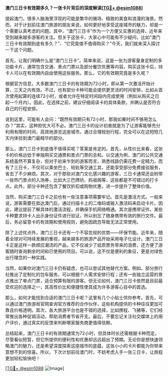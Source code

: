 **澳门三日卡有效期多久？一张卡片背后的深度解读[[TG💪+ @esim1088](https://t.me/s/esim1088)]**

提起澳门，很多人脑海里浮现的可能是繁华的赌场、精致的美食和浪漫的海景。然而，对于计划前往澳门旅游的朋友来说，如何更好地享受这座城市的魅力，却是一个需要认真考虑的问题。其中，“澳门三日卡”作为一个方便又实惠的选择，近年来受到越来越多游客的关注。但关于这张卡，大家心中可能有不少疑问，比如“澳门三日卡有效期到底有多久？”、“它究竟值不值得购买？”今天，我们就来深入探讨一下这个问题。

首先，让我们明确什么是“澳门三日卡”。简单来说，这是一张为游客量身定制的多功能卡片，通常包含交通、景点门票以及部分餐饮优惠等内容。购买这张卡后，持卡人可以在有效期内自由使用这些服务。那么，它的有效期究竟是多久呢？

根据官方信息，大多数澳门三日卡的有效期为72小时，即从第一次激活开始计算，三天之内有效。不过，也有部分卡种可能会提供更灵活的时间安排，比如从首次使用起算的连续72小时，或者允许在特定时间段内完成使用（例如从购买之日起一个月内）。因此，在选择之前，建议仔细阅读卡的具体条款，并确认是否符合自己的行程安排。

说到这里，可能有人会问：“既然有效期只有72小时，那我如果时间不够用怎么办？”其实，这种担忧大可不必。澳门三日卡的设计初衷就是为了让游客能够充分利用有限的时间，高效地游览这座城市。通过合理规划行程，完全可以在这短短几天内体验到澳门最精华的部分。

那么，澳门三日卡到底值不值得买呢？答案是肯定的。首先，从性价比来看，这张卡的价格远低于单独购买交通票和景点门票的总和。以交通为例，澳门的公共交通系统虽然不算复杂，但对于初来乍到的游客而言，熟悉线路仍需花费一定精力。而有了三日卡，不仅可以乘坐巴士、轻轨等交通工具，还能享受部分免费接驳服务，省去了不少麻烦。其次，对于那些对澳门文化感兴趣的游客，三日卡通常还会附带一些热门景点的入场券，比如大三巴牌坊、妈祖阁等，这些都是不可错过的打卡点。此外，部分卡种还包含了餐饮折扣或购物优惠，进一步提升了整体价值。

当然，购买澳门三日卡之前也有一些注意事项需要牢记。首先是激活方式。一般来说，游客需要在抵达澳门后，通过扫描卡上的二维码或输入激活码来启动卡片。因此，建议提前了解具体的激活流程，并确保手机网络畅通。其次是携带证件。某些卡种要求持卡人出示身份证件进行验证，所以别忘了随身携带有效的旅行文件。最后，务必留意卡的有效期和使用规则，避免因疏忽导致无法正常使用。

除了上述优点外，澳门三日卡还有一个不容忽视的优势——环保节能。近年来，随着全球对可持续发展的重视，越来越多的旅游产品开始采用电子化设计。澳门三日卡正是这样一款顺应潮流的产品，它不仅减少了纸质票务带来的浪费，还方便了游客随时查询剩余时间和已使用的项目。可以说，这不仅是便利的象征，更是对绿色出行理念的一种实践。

当然，如果你对澳门三日卡仍有疑虑，也可以尝试其他替代方案。例如，部分旅行社推出了定制化的包车服务，可以根据个人需求安排行程；还有一些独立运营的景点推出了单点门票，适合预算有限的游客。但无论如何，澳门三日卡依然是目前最受欢迎的选择之一，其高性价比和便捷性使其成为许多游客心目中的首选。

那么，如何才能找到合适的澳门三日卡呢？这里有几个小贴士供你参考。首先，可以通过澳门旅游局官网查询官方推荐的合作伙伴，这些机构提供的卡种往往更加可靠且价格透明。其次，各大旅游平台也是不错的选择，比如携程、飞猪等，它们经常推出各种促销活动，帮助消费者节省开支。最后，不要忘记关注社交媒体上的用户评价，通过真实的反馈来判断哪家服务商更值得信赖。

总结起来，澳门三日卡的有效期通常为72小时，但具体时长还需根据卡种而定。尽管看似短暂，但它所提供的便利性和优惠却远远超出了预期。无论你是想快速领略澳门的魅力，还是希望深度探索这座城市的底蕴，这张小小的卡片都能为你带来意想不到的惊喜。所以，下次计划前往澳门时，不妨考虑入手一张三日卡，让旅程更加轻松愉快吧！

[[TG💪+ @esim1088](https://t.me/s/esim1088) ![Image](https://i.postimg.cc/4NQfJmqS/Snipaste-2025-05-13-00-14-12.png)]